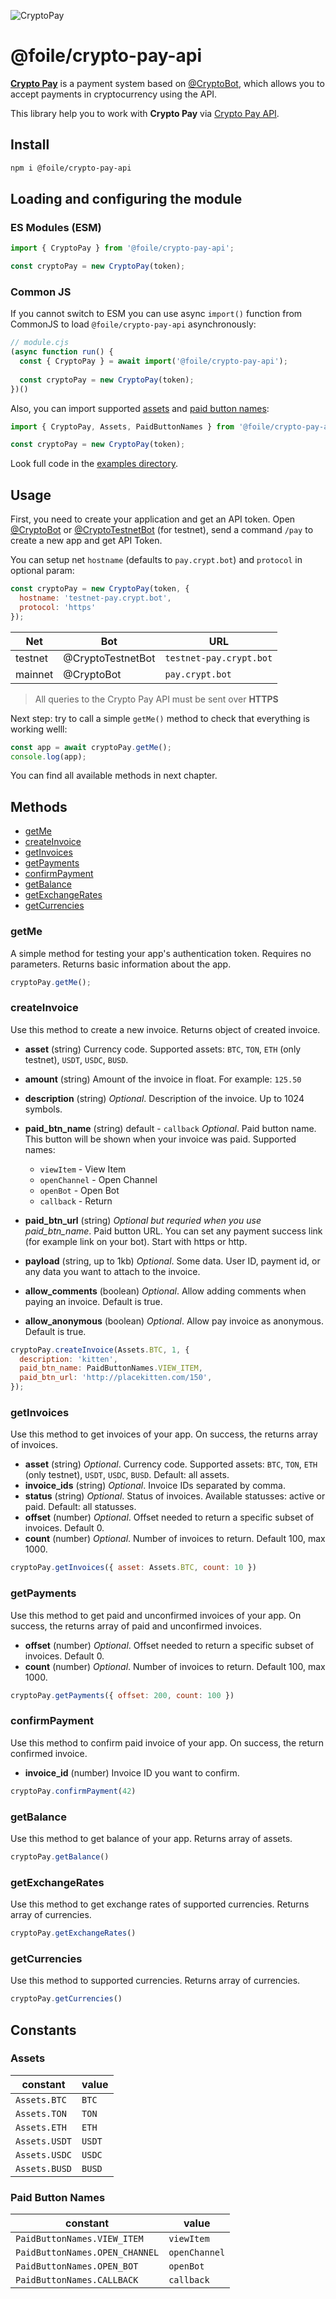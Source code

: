 ![CryptoPay](media/header.svg)

# @foile/crypto-pay-api

**[Crypto Pay](http://t.me/CryptoBot/?start=pay)** is a payment system based on [@CryptoBot](http://t.me/CryptoBot), which allows you to accept payments in cryptocurrency using the API.

This library help you to work with **Crypto Pay** via [Crypto Pay API](https://telegra.ph/Crypto-Pay-API-11-25).

## Install

```sh
npm i @foile/crypto-pay-api
```

## Loading and configuring the module

### ES Modules (ESM)

```js
import { CryptoPay } from '@foile/crypto-pay-api';

const cryptoPay = new CryptoPay(token);
```

### Common JS

If you cannot switch to ESM you can use async `import()` function from CommonJS to load `@foile/crypto-pay-api` asynchronously:

```js
// module.cjs
(async function run() {
  const { CryptoPay } = await import('@foile/crypto-pay-api');
  
  const cryptoPay = new CryptoPay(token);
})()
```

Also, you can import supported [assets](#Assets) and [paid button names](#Paid-Button-Names):

```js
import { CryptoPay, Assets, PaidButtonNames } from '@foile/crypto-pay-api';

const cryptoPay = new CryptoPay(token);
```

Look full code in the [examples directory](https://github.com/Foile/crypto-pay-api/tree/main/examples).

## Usage

First, you need to create your application and get an API token. Open [@CryptoBot](http://t.me/CryptoBot) or [@CryptoTestnetBot](http://t.me/CryptoTestnetBot?start=pay) (for testnet), send a command `/pay` to create a new app and get API Token.

You can setup net `hostname` (defaults to `pay.crypt.bot`) and `protocol` in optional param:

```js
const cryptoPay = new CryptoPay(token, {
  hostname: 'testnet-pay.crypt.bot',
  protocol: 'https'
});
```

Net     | Bot               | URL
------- | ----------------- |------------------------
testnet | @CryptoTestnetBot | `testnet-pay.crypt.bot`
mainnet | @CryptoBot        | `pay.crypt.bot`

> All queries to the Crypto Pay API must be sent over **HTTPS**

Next step: try to call a simple `getMe()` method to check that everything is working welll:

```js
const app = await cryptoPay.getMe();
console.log(app);
```

You can find all available methods in next chapter.

## Methods

* [getMe](#getMe)
* [createInvoice](#createInvoice)
* [getInvoices](#getInvoices)
* [getPayments](#getPayments)
* [confirmPayment](#confirmPayment)
* [getBalance](#getBalance)
* [getExchangeRates](#getExchangeRates)
* [getCurrencies](#getCurrencies)

### getMe

A simple method for testing your app's authentication token. Requires no parameters. Returns basic information about the app.

```js
cryptoPay.getMe();
```

### createInvoice

Use this method to create a new invoice. Returns object of created invoice.

* **asset** (string)
Currency code. Supported assets: `BTC`, `TON`, `ETH` (only testnet), `USDT`, `USDC`, `BUSD`.
* **amount** (string)
Amount of the invoice in float. For example: `125.50`
* **description** (string)
*Optional*. Description of the invoice. Up to 1024 symbols.
* **paid_btn_name** (string) default - `callback`
*Optional*. Paid button name. This button will be shown when your invoice was paid. Supported names:

  * `viewItem` - View Item
  * `openChannel` - Open Channel
  * `openBot` - Open Bot
  * `callback` - Return

* **paid_btn_url** (string)
*Optional but requried when you use paid_btn_name*. Paid button URL. You can set any payment success link (for example link on your bot). Start with https or http.
* **payload** (string, up to 1kb)
*Optional*. Some data. User ID, payment id, or any data you want to attach to the invoice.
* **allow_comments** (boolean)
*Optional*. Allow adding comments when paying an invoice. Default is true.
* **allow_anonymous** (boolean)
*Optional*. Allow pay invoice as anonymous. Default is true.

```js
cryptoPay.createInvoice(Assets.BTC, 1, {
  description: 'kitten',
  paid_btn_name: PaidButtonNames.VIEW_ITEM,
  paid_btn_url: 'http://placekitten.com/150',
});
```

### getInvoices

Use this method to get invoices of your app. On success, the returns array of invoices.

* **asset** (string)
*Optional*. Currency code. Supported assets: `BTC`, `TON`, `ETH` (only testnet), `USDT`, `USDC`, `BUSD`. Default: all assets.
* **invoice_ids** (string)
*Optional*. Invoice IDs separated by comma.
* **status** (string)
*Optional*. Status of invoices. Available statusses: active or paid. Default: all statusses.
* **offset** (number)
*Optional*. Offset needed to return a specific subset of  invoices. Default 0.
* **count** (number)
*Optional*. Number of invoices to return. Default 100, max 1000.

```js
cryptoPay.getInvoices({ asset: Assets.BTC, count: 10 })
```

### getPayments

Use this method to get paid and unconfirmed invoices of your app. On success, the returns array of paid and unconfirmed invoices.

* **offset** (number)
*Optional*. Offset needed to return a specific subset of  invoices. Default 0.
* **count** (number)
*Optional*. Number of invoices to return. Default 100, max 1000.

```js
cryptoPay.getPayments({ offset: 200, count: 100 })
```

### confirmPayment

Use this method to confirm paid invoice of your app. On success, the return confirmed invoice.

* **invoice_id** (number)
Invoice ID you want to confirm.

```js
cryptoPay.confirmPayment(42)
```

### getBalance

Use this method to get balance of your app. Returns array of assets.

```js
cryptoPay.getBalance()
```

### getExchangeRates

Use this method to get exchange rates of supported currencies. Returns array of currencies.

```js
cryptoPay.getExchangeRates()
```

### getCurrencies

Use this method to supported currencies. Returns array of currencies.

```js
cryptoPay.getCurrencies()
```

## Constants

### Assets

constant      | value
------------- | ------
`Assets.BTC`  | `BTC`
`Assets.TON`  | `TON`
`Assets.ETH`  | `ETH`
`Assets.USDT` | `USDT`
`Assets.USDC` | `USDC`
`Assets.BUSD` | `BUSD`

### Paid Button Names

constant                       | value
------------------------------ | -------------
`PaidButtonNames.VIEW_ITEM`    | `viewItem`
`PaidButtonNames.OPEN_CHANNEL` | `openChannel`
`PaidButtonNames.OPEN_BOT`     | `openBot`
`PaidButtonNames.CALLBACK`     | `callback`
